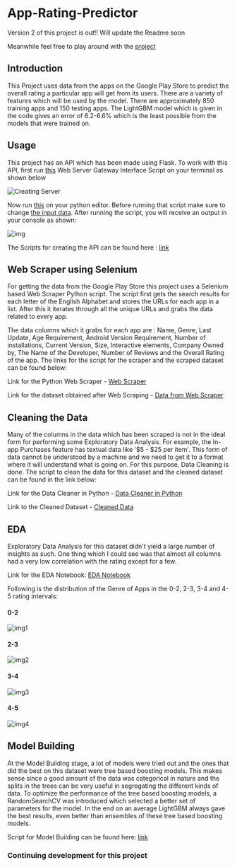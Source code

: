 # App-Rating-Predictor

Version 2 of this project is out!!
Will update the Readme soon

Meanwhile feel free to play around with the [project](https://app-rating-predictor-1506.herokuapp.com/)

## Introduction
This Project uses data from the apps on the Google Play Store to predict the overall rating a particular app will get from its users. There are a variety of features which will be used by the model. There are approximately 850 training apps and 150 testing apps. The LightGBM model which is given in the code gives an error of 6.2-6.6% which is the least possible from the models that were trained on.

## Usage
This project has an API which has been made using Flask. To work with this API, first run [this](FlaskAPI/wsgi.py) Web Server Gateway Interface Script on your terminal as shown below

![Creating Server](Assets/Server.png)

Now run [this](FlaskAPI/request.py) on your python editor. Before running that script make sure to change [the input data](FlaskAPI/transformed_data.csv). After running the script, you will receive an output in your console as shown:

![img](Assets/Request.png)

The Scripts for creating the API can be found here : [link](FlaskAPI/)
## Web Scraper using Selenium
For getting the data from the Google Play Store this project uses a Selenium based Web Scraper Python script. The script first gets the search results for each letter of the English Alphabet and stores the URLs for each app in a list. After this it iterates through all the unique URLs and grabs the data related to every app.

The data columns which it grabs for each app are : Name, Genre, Last Update, Age Requirement, Android Version Requirement, Number of installations, Current Version, Size, Interactive elements, Company Owned by, The Name of the Developer, Number of Reviews and the Overall Rating of the app. 
The links for the script for the scraper and the scraped dataset can be found below:

Link for the Python Web Scraper - [Web Scraper](Scraper/play_store_scraper.py) 

Link for the dataset obtained after Web Scraping - [Data from Web Scraper](Data-Cleaning/play_store_data.csv)

## Cleaning the Data
Many of the columns in the data which has been scraped is not in the ideal form for performing some Exploratory Data Analysis. For example, the In-app Purchases feature has textual data like '$5 - $25 per item'. This form of data cannot be understood by a machine and we need to get it to a format where it will understand what is going on. For this purpose, Data Cleaning is done. The script to clean the data for this dataset and the cleaned dataset can be found in the link below:

Link for the Data Cleaner in Python - [Data Cleaner in Python](Data-Cleaning/cleaner.py)

Link to the Cleaned Dataset - [Cleaned Data](Cleaned_data.csv)

## EDA
Exploratory Data Analysis for this dataset didn't yield a large number of insights as such. One thing which I could see was that almost all columns had a very low correlation with the rating except for a few.

Link for the EDA Notebook: [EDA Notebook](EDA/EDA.ipynb)

Following is the distribution of the Genre of Apps in the 0-2, 2-3, 3-4 and 4-5 rating intervals:

#### 0-2

![img1](Assets/R2_Genre.png)

#### 2-3

![img2](Assets/R3_Genre.png)

#### 3-4

![img3](Assets/R4_Genre.png)

#### 4-5

![img4](Assets/R5_Genre.png)

## Model Building
At the Model Building stage, a lot of models were tried out and the ones that did the best on this dataset were tree based boosting models.
This makes sense since a good amount of the data was categorical in nature and the splits in the trees can be very useful in segregating the different kinds of data.
To optimize the performance of the tree based boosting models, a RandomSearchCV was introduced which selected a better set of parameters for the model.
In the end on an average LightGBM always gave the best results, even better than ensembles of these tree based boosting models.

Script for Model Building can be found here: [link](Model/Model_Building.py)

### Continuing development for this project

